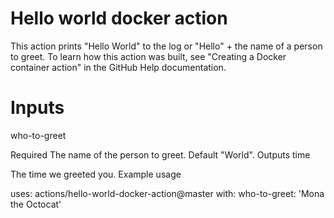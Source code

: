 # Hello world docker action

This action prints "Hello World" to the log or "Hello" + the name of a person to greet. To learn how this action was built, see "Creating a Docker container action" in the GitHub Help documentation.

# Inputs
who-to-greet

Required The name of the person to greet. Default "World".
Outputs
time

The time we greeted you.
Example usage

uses: actions/hello-world-docker-action@master
with:
  who-to-greet: 'Mona the Octocat'

